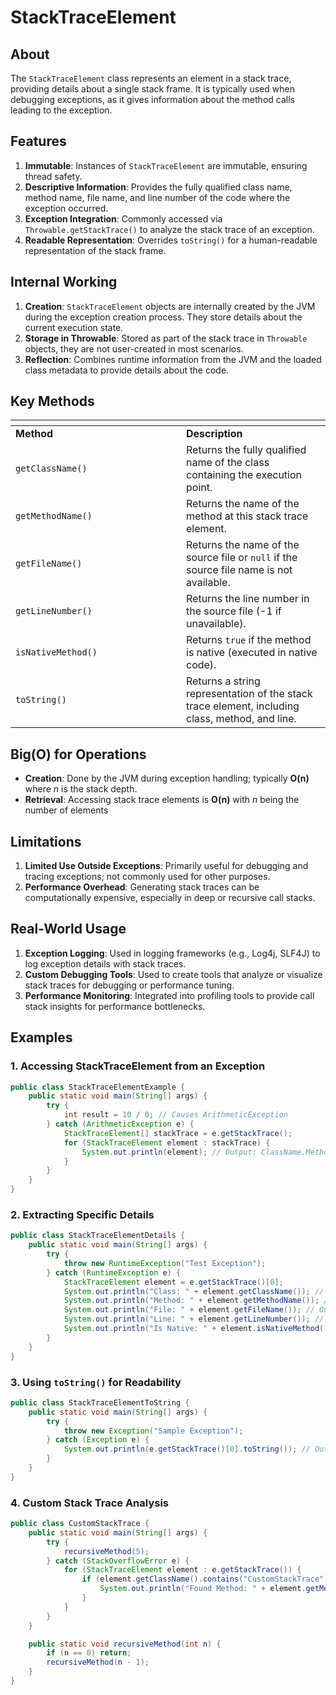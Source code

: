 # StackTraceElement

## **About**

The `StackTraceElement` class represents an element in a stack trace, providing details about a single stack frame. It is typically used when debugging exceptions, as it gives information about the method calls leading to the exception.

## **Features**

1. **Immutable**:  Instances of `StackTraceElement` are immutable, ensuring thread safety.
2. **Descriptive Information**: Provides the fully qualified class name, method name, file name, and line number of the code where the exception occurred.
3. **Exception Integration**: Commonly accessed via `Throwable.getStackTrace()` to analyze the stack trace of an exception.
4. **Readable Representation**: Overrides `toString()` for a human-readable representation of the stack frame.

## **Internal Working**

1. **Creation**: `StackTraceElement` objects are internally created by the JVM during the exception creation process. They store details about the current execution state.
2. **Storage in Throwable**: Stored as part of the stack trace in `Throwable` objects, they are not user-created in most scenarios.
3. **Reflection**: Combines runtime information from the JVM and the loaded class metadata to provide details about the code.

## **Key Methods**

<table data-header-hidden data-full-width="true"><thead><tr><th width="257"></th><th></th></tr></thead><tbody><tr><td><strong>Method</strong></td><td><strong>Description</strong></td></tr><tr><td><code>getClassName()</code></td><td>Returns the fully qualified name of the class containing the execution point.</td></tr><tr><td><code>getMethodName()</code></td><td>Returns the name of the method at this stack trace element.</td></tr><tr><td><code>getFileName()</code></td><td>Returns the name of the source file or <code>null</code> if the source file name is not available.</td></tr><tr><td><code>getLineNumber()</code></td><td>Returns the line number in the source file (-1 if unavailable).</td></tr><tr><td><code>isNativeMethod()</code></td><td>Returns <code>true</code> if the method is native (executed in native code).</td></tr><tr><td><code>toString()</code></td><td>Returns a string representation of the stack trace element, including class, method, and line.</td></tr></tbody></table>

## **Big(O) for Operations**

* **Creation**: Done by the JVM during exception handling; typically **O(n)** where _n_ is the stack depth.
* **Retrieval**: Accessing stack trace elements is **O(n)** with _n_ being the number of elements

## **Limitations**

1. **Limited Use Outside Exceptions**: Primarily useful for debugging and tracing exceptions; not commonly used for other purposes.
2. **Performance Overhead**: Generating stack traces can be computationally expensive, especially in deep or recursive call stacks.

## **Real-World Usage**

1. **Exception Logging**: Used in logging frameworks (e.g., Log4j, SLF4J) to log exception details with stack traces.
2. **Custom Debugging Tools**: Used to create tools that analyze or visualize stack traces for debugging or performance tuning.
3. **Performance Monitoring**: Integrated into profiling tools to provide call stack insights for performance bottlenecks.

## **Examples**

### **1. Accessing StackTraceElement from an Exception**

```java
public class StackTraceElementExample {
    public static void main(String[] args) {
        try {
            int result = 10 / 0; // Causes ArithmeticException
        } catch (ArithmeticException e) {
            StackTraceElement[] stackTrace = e.getStackTrace();
            for (StackTraceElement element : stackTrace) {
                System.out.println(element); // Output: ClassName.MethodName(FileName:LineNumber)
            }
        }
    }
}
```

### **2. Extracting Specific Details**

```java
public class StackTraceElementDetails {
    public static void main(String[] args) {
        try {
            throw new RuntimeException("Test Exception");
        } catch (RuntimeException e) {
            StackTraceElement element = e.getStackTrace()[0];
            System.out.println("Class: " + element.getClassName()); // Output: Class: StackTraceElementDetails
            System.out.println("Method: " + element.getMethodName()); // Output: Method: main
            System.out.println("File: " + element.getFileName()); // Output: File: StackTraceElementDetails.java
            System.out.println("Line: " + element.getLineNumber()); // Output: Line: [line number]
            System.out.println("Is Native: " + element.isNativeMethod()); // Output: Is Native: false
        }
    }
}
```

### **3. Using `toString()` for Readability**

```java
public class StackTraceElementToString {
    public static void main(String[] args) {
        try {
            throw new Exception("Sample Exception");
        } catch (Exception e) {
            System.out.println(e.getStackTrace()[0].toString()); // Output: ClassName.MethodName(FileName:LineNumber)
        }
    }
}
```

### **4. Custom Stack Trace Analysis**

```java
public class CustomStackTrace {
    public static void main(String[] args) {
        try {
            recursiveMethod(5);
        } catch (StackOverflowError e) {
            for (StackTraceElement element : e.getStackTrace()) {
                if (element.getClassName().contains("CustomStackTrace")) {
                    System.out.println("Found Method: " + element.getMethodName()); // Output: Found Method: recursiveMethod
                }
            }
        }
    }

    public static void recursiveMethod(int n) {
        if (n == 0) return;
        recursiveMethod(n - 1);
    }
}
```
